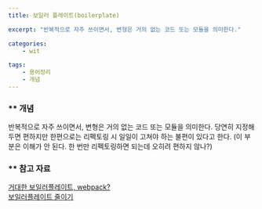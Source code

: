 ```yaml
---
title: 보일러 플레이트(boilerplate)

excerpt: "반복적으로 자주 쓰이면서, 변형은 거의 없는 코드 또는 모듈을 의미한다."

categories:
    - wit

tags: 
    - 용어정리
    - 개념
---
```

### ** 개념
반복적으로 자주 쓰이면서, 변형은 거의 없는 코드 또는 모듈을 의미한다. 당연히 지정해두면 편하지만 한편으로는 리펙토링 시 일일이 고쳐야 하는 불편이 있다고 한다. (이 부분은 이해가 안 된다. 한 번만 리펙토링하면 되는데 오히려 편하지 않나?)  


### ** 참고 자료
[거대한 보일러플레이트, webpack?](https://brunch.co.kr/@kooslab/144)  
[보일러플레이트 줄이기](https://medium.com/@charlezz/%EB%B3%B4%EC%9D%BC%EB%9F%AC%ED%94%8C%EB%A0%88%EC%9D%B4%ED%8A%B8-%EC%BD%94%EB%93%9C%EB%9E%80-boilerplate-code-83009a8d3297) 
<br>